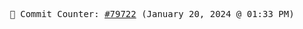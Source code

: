 <p align="center">
    <samp>
        📮 Commit Counter: <a href="https://github.com/Javascript-void0/Javascript-void0/commits/main">#79722</a> (January 20, 2024 @ 01:33 PM)
    </samp>
</p>